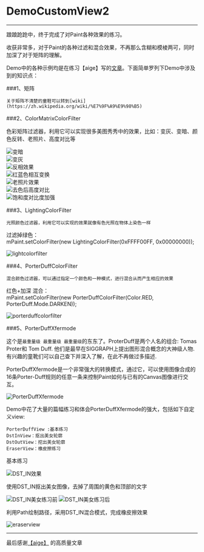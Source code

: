 # DemoCustomView2
---

踉踉跄跄中，终于完成了对Paint各种效果的练习。

收获非常多，对于Paint的各种过滤和混合效果，不再那么含糊和模棱两可，同时加深了对于矩阵的理解。

Demo中的各种示例均是在练习【aige】写的[文章](http://blog.csdn.net/aigestudio/article/details/41316141)。下面简单罗列下Demo中涉及到的知识点：<br>

###1、矩阵

`关于矩阵不清楚的童鞋可以转到[wiki](https://zh.wikipedia.org/wiki/%E7%9F%A9%E9%98%B5)`

###2、ColorMatrixColorFilter

色彩矩阵过滤器，利用它可以实现很多美图秀秀中的效果，比如：变灰、变暗、颜色反转、老照片、高度对比等

![变暗](https://github.com/LeeeYou/DemoCustomView2/blob/master/effectPicture/colormatrix_%E5%8F%98%E6%9A%97.png)<br>
![变灰](https://github.com/LeeeYou/DemoCustomView2/blob/master/effectPicture/colormatrix_%E5%8F%98%E7%81%B0.png)<br>
![反相效果](https://github.com/LeeeYou/DemoCustomView2/blob/master/effectPicture/colormatrix_%E5%8F%8D%E7%9B%B8.png)<br>
![红蓝色相互变换](https://github.com/LeeeYou/DemoCustomView2/blob/master/effectPicture/colormatrix_%E7%BA%A2%E8%93%9D%E8%89%B2%E4%BA%92%E7%9B%B8%E5%8F%98%E6%8D%A2.png)<br>
![老照片效果](https://github.com/LeeeYou/DemoCustomView2/blob/master/effectPicture/colormatrix_%E8%80%81%E7%85%A7%E7%89%87.png)<br>
![去色后高度对比](https://github.com/LeeeYou/DemoCustomView2/blob/master/effectPicture/colormatrix_%E5%8E%BB%E8%89%B2%E5%90%8E%E9%AB%98%E5%BA%A6%E5%AF%B9%E6%AF%94.png)<br>
![饱和度对比度加强](https://github.com/LeeeYou/DemoCustomView2/blob/master/effectPicture/colormatrix_%E9%A5%B1%E5%92%8C%E5%BA%A6%E5%AF%B9%E6%AF%94%E5%BA%A6%E5%8A%A0%E5%BC%BA.png)<br>

###3、LightingColorFilter

`光照颜色过滤器，利用它可以实现的效果就像有色光照在物体上染色一样`

过滤掉绿色：<br>
mPaint.setColorFilter(new LightingColorFilter(0xFFFF00FF, 0x00000000));
 
![lightcolorfilter](https://github.com/LeeeYou/DemoCustomView2/blob/master/effectPicture/lightcolorfilter.png)


###4、PorterDuffColorFilter

`混合颜色过滤器，可以通过指定一个颜色和一种模式，进行混合从而产生相应的效果`

红色+加深 混合：<br>
mPaint.setColorFilter(new PorterDuffColorFilter(Color.RED, PorterDuff.Mode.DARKEN));

![porterduffcolorfilter](https://github.com/LeeeYou/DemoCustomView2/blob/master/effectPicture/porterduffcolorfilter.png)


###5、PorterDuffXfermode

这个是`最重量级 最重量级 最重量级`的东东了。ProterDuff是两个人名的组合: Tomas Proter和 Tom Duff. 他们是最早在SIGGRAPH上提出图形混合概念的大神级人物.有兴趣的童靴们可以自己查下并深入了解，在此不再做过多描述.

PorterDuffXfermode是一个非常强大的转换模式，通过它，可以使用图像合成的16条Porter-Duff规则的任意一条来控制Paint如何与已有的Canvas图像进行交互。

![PorterDuffXfermode](https://github.com/LeeeYou/DemoCustomView2/blob/master/effectPicture/porterduffxfermode2.png)

Demo中花了大量的篇幅练习和体会PorterDuffXfermode的强大，包括如下自定义view:
>
    PorterDuffView :基本练习
    DstInView：抠出美女轮廓
    DstOutView：挖出美女轮廓
    EraserView：橡皮擦练习
    
基本练习

![DST_IN效果](https://github.com/LeeeYou/DemoCustomView2/blob/master/effectPicture/porterduffxfermode.png)


使用DST_IN抠出美女图像，去掉了周围的黄色和顶部的文字

![DST_IN美女练习前](https://github.com/LeeeYou/DemoCustomView2/blob/master/effectPicture/dst_in_%E7%BE%8E%E5%A5%B3%E7%BB%83%E4%B9%A0_%E5%89%8D.png)
![DST_IN美女练习后](https://github.com/LeeeYou/DemoCustomView2/blob/master/effectPicture/dst_in_%E7%BE%8E%E5%A5%B3%E7%BB%83%E4%B9%A0_%E5%90%8E.png)


利用Path绘制路径，采用DST_IN混合模式，完成橡皮擦效果

![eraserview](https://github.com/LeeeYou/DemoCustomView2/blob/master/effectPicture/eraserview.png)


---

最后感谢[【aige】](http://blog.csdn.net/aigestudio/article/details/41316141) 的高质量文章